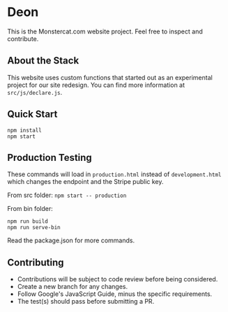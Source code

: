 # Deon

This is the Monstercat.com website project. Feel free to inspect and contribute. 

## About the Stack

This website uses custom functions that started out as an experimental project for our site redesign. You can find more information at `src/js/declare.js`.

## Quick Start

```
npm install
npm start
```

## Production Testing
These commands will load in `production.html` instead of `development.html` which changes the endpoint and the Stripe public key.

From src folder: `npm start -- production`

From bin folder:  
```
npm run build
npm run serve-bin
```

Read the package.json for more commands.

## Contributing

 * Contributions will be subject to code review before being considered.
 * Create a new branch for any changes.
 * Follow Google's JavaScript Guide, minus the specific requirements.
 * The test(s) should pass before submitting a PR.

